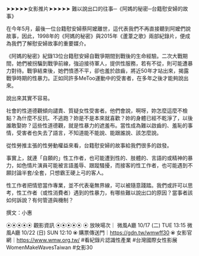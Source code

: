 ---
---
➤➤➤➤➤女影推片➤➤➤➤➤
難以說出口的往事─《阿媽的秘密─台籍慰安婦的故事》

在今年5月，最後一位台籍慰安婦蔡阿嬤離世，這代表我們不再直接聽到阿嬤們說故事，因此，1998年的《阿媽的秘密》與2015年《蘆葦之歌》兩部紀錄片，便成為我們了解慰安婦故事的重要媒介。

《阿媽的秘密》紀錄13位台籍慰安婦自戰爭期間到戰後的生命經驗。二次大戰期間，她們被拐騙到戰爭前線，強迫接待軍人，提供性服務，若有不從，則可能遭暴力對待。戰爭結束後，她們憤懣不平，卻也羞於啟齒，將近50年才站出來，揭露戰爭時期的性暴力。正如同許多MeToo運動中的受害者，在多年之後才能夠說出來。

說出來其實不容易。

社會的性道德觀傾向譴責、質疑女性受害者。他們會說，啊呀，妳怎麼這麼不檢點？為什麼不反抗、不逃跑？妳是不是本來就喜歡？妳的身體已經不乾淨了，以後誰敢娶妳？這些性道德觀，就是性暴力的遮羞布。當性成為難以啟齒的、羞恥的事情，受害者也失去了語言，不知道能不能說、能跟誰說、該怎麼說。

從性勞推主張的性勞動權益來看，台籍慰安婦的故事給我們很多的啟發。

事實上，就連「自願的」性工作者，也可能遭到性的、肢體的、言語的或精神的暴力，如色情片演員可能被言語羞辱、跟蹤騷擾，而接客的性工作者，也可能遇到不願討論半套/全套，只想霸王硬上弓的客人。

性工作者把情慾當作專業，並不代表毫無界線，可以被隨意踐踏。我們或許可以思考，性工作者（或性消費者）遇到的性暴力，有哪些難以說出口的原因？當事者該如何訴說？有何管道與機制？

撰文：小惠

⦿⦿⦿⦿⦿ 觀影資訊 ⦿⦿⦿⦿⦿
⦿ 放映場次｜
微風A廳 10/17 (二) TUE 13:15
微風A廳 10/22 (日) SUN 12:10
⦿ 購票傳送門｜https://gdn.tw/wmwff30
⦿ 女影官網｜https://www.wmw.org.tw/
#看紀錄片認識性產業
#台灣國際女性影展WomenMakeWavesTaiwan
#女影30
